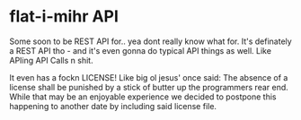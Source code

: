 # flat-i-mihr API

Some soon to be REST API for.. yea dont really know what for.
It's definately a REST API tho - and it's even gonna do typical API things as well. Like APIing API Calls n shit.

It even has a fockn LICENSE! 
Like big ol jesus' once said: The absence of a license shall be punished by a stick of butter up the programmers rear end. 
While that may be an enjoyable experience we decided to postpone this happening to another date by including said license file. 

